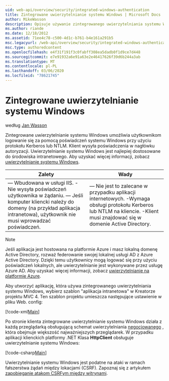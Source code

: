 ```yaml
---
uid: web-api/overview/security/integrated-windows-authentication
title: Zintegrowane uwierzytelnianie systemu Windows | Microsoft Docs
author: MikeWasson
description: Opisuje używanie zintegrowanego uwierzytelniania systemu Windows w interfejsie Web API ASP.NET.
ms.author: riande
ms.date: 12/18/2012
ms.assetid: 71ee4c78-c500-4d1c-b761-b4e161a291b5
msc.legacyurl: /web-api/overview/security/integrated-windows-authentication
msc.type: authoredcontent
ms.openlocfilehash: e4f31f191f3c0fabff308ea5dadb0f1d9ce7d448
ms.sourcegitcommit: e7e91932a6e91a63e2e46417626f39d6b244a3ab
ms.translationtype: MT
ms.contentlocale: pl-PL
ms.lasthandoff: 03/06/2020
ms.locfileid: "78621745"
---
```

# <a name="integrated-windows-authentication"></a>Zintegrowane uwierzytelnianie systemu Windows

według [Jan Wasson](https://github.com/MikeWasson)

Zintegrowane uwierzytelnianie systemu Windows umożliwia użytkownikom logowanie się za pomocą poświadczeń systemu Windows przy użyciu protokołu Kerberos lub NTLM. Klient wysyła poświadczenia w nagłówku autoryzacji. Uwierzytelnianie systemu Windows jest najlepiej dostosowane do środowiska intranetowego. Aby uzyskać więcej informacji, zobacz [uwierzytelnianie systemu Windows](https://www.iis.net/configreference/system.webserver/security/authentication/windowsauthentication).

| Zalety | Wady |
| --- | --- |
| — Wbudowana w usługi IIS. -Nie wysyła poświadczeń użytkownika w żądaniu. — Jeśli komputer kliencki należy do domeny (na przykład aplikacja intranetowa), użytkownik nie musi wprowadzać poświadczeń. | — Nie jest to zalecane w przypadku aplikacji internetowych. -Wymaga obsługi protokołu Kerberos lub NTLM na kliencie. -Klient musi znajdować się w domenie Active Directory. |

> [!NOTE]
> Jeśli aplikacja jest hostowana na platformie Azure i masz lokalną domenę Active Directory, rozważ federowanie swojej lokalnej usługi AD z Azure Active Directory. Dzięki temu użytkownicy mogą logować się przy użyciu poświadczeń lokalnych, ale uwierzytelnianie jest wykonywane przez usługę Azure AD. Aby uzyskać więcej informacji, zobacz [uwierzytelnianie na platformie Azure](../../../visual-studio/overview/2012/windows-azure-authentication.md).

Aby utworzyć aplikację, która używa zintegrowanego uwierzytelniania systemu Windows, wybierz szablon "aplikacja intranetowa" w Kreatorze projektu MVC 4. Ten szablon projektu umieszcza następujące ustawienie w pliku Web. config:

[!code-xml[Main](integrated-windows-authentication/samples/sample1.xml)]

Po stronie klienta zintegrowane uwierzytelnianie systemu Windows działa z każdą przeglądarką obsługującą schemat uwierzytelniania [negocjowanego](http://www.ietf.org/rfc/rfc4559.txt) , która obejmuje większość najważniejszych przeglądarek. W przypadku aplikacji klienckich platformy .NET Klasa **HttpClient** obsługuje uwierzytelnianie systemu Windows:

[!code-csharp[Main](integrated-windows-authentication/samples/sample2.cs)]

Uwierzytelnianie systemu Windows jest podatne na ataki w ramach fałszerstwa żądań między lokacjami (CSRF). Zapoznaj się z artykułem [zapobieganie atakom CSRFym między witrynami](preventing-cross-site-request-forgery-csrf-attacks.md).
